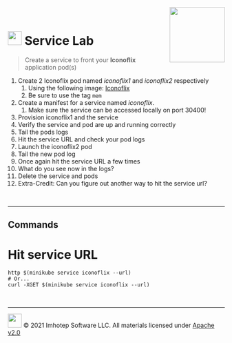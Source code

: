 <img src="../assets/k8sland.png" align="right" width="128" height="auto"/>

<br/>

# <img src="../assets/lab.png" width="32" height="auto"/> Service Lab

> Create a service to front your **Iconoflix** application pod(s)

1. Create 2 Iconoflix pod named *iconoflix1* and *iconoflix2* respectively
    1. Using the following image: [Iconoflix](http://quay.io/imhotepio/iconoflix)
    2. Be sure to use the tag `mem`
2. Create a manifest for a service named *iconoflix*.
    1. Make sure the service can be accessed locally on port 30400!
3. Provision iconoflix1 and the service
4. Verify the service and pod are up and running correctly
5. Tail the pods logs
6. Hit the service URL and check your pod logs
7. Launch the iconoflix2 pod
8. Tail the new pod log
9. Once again hit the service URL a few times
10. What do you see now in the logs?
11. Delete the service and pods
12. Extra-Credit: Can you figure out another way to hit the service url?

<br/>

---

## Commands

# Hit service URL

  ```shell
  http $(minikube service iconoflix --url)
  # Or...
  curl -XGET $(minikube service iconoflix --url)
  ```

<br/>

---
<img src="../assets/imhotep_logo.png" width="32" height="auto"/> © 2021 Imhotep Software LLC.
All materials licensed under [Apache v2.0](http://www.apache.org/licenses/LICENSE-2.0)
